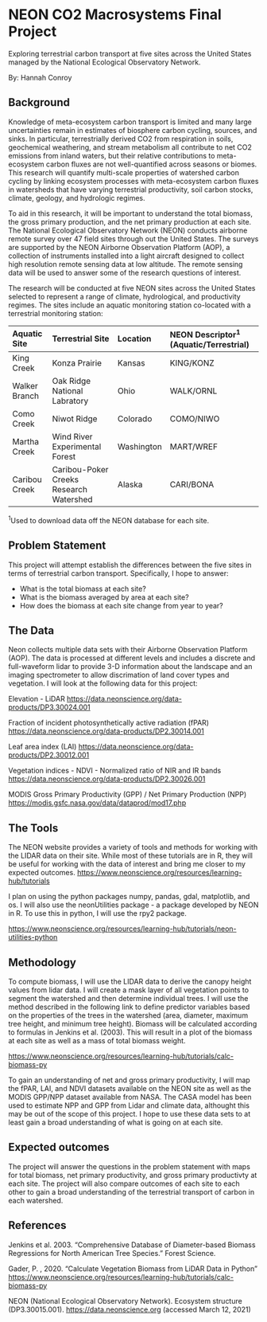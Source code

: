 # NEON CO2 Macrosystems Final Project
Exploring terrestrial carbon transport at five sites across the United States managed by the National Ecological Observatory Network.

By: Hannah Conroy 

## Background
Knowledge of meta-ecosystem carbon transport is limited and many large uncertainties remain in estimates of biosphere carbon cycling, sources, and sinks. In particular, terrestrially derived CO2 from respiration in soils, geochemical weathering, and stream metabolism all contribute to net CO2 emissions from inland waters, but their relative contributions to meta-ecosystem carbon fluxes are not well-quantified across seasons or biomes.  This research will quantify multi-scale properties of watershed carbon cycling by linking ecosystem processes with meta-ecosystem carbon fluxes in watersheds that have varying terrestrial productivity, soil carbon stocks, climate, geology, and hydrologic regimes. 

To aid in this research, it will be important to understand the total biomass, the gross primary production, and the net primary production at each site. The National Ecological Observatory Network (NEON) conducts airborne remote survey over 47 field sites through out the United States. The surveys are supported by the NEON Airborne Observation Platform (AOP), a collection of instruments installed into a light aircraft designed to collect high resolution remote sensing data at low altitude. The remote sensing data will be used to answer some of the research questions of interest. 

The research will be conducted at five NEON sites across the United States selected to represent a range of climate, hydrological, and productivity regimes. The sites include an aquatic monitoring station co-located with a terrestrial monitoring station: 

|Aquatic Site     | Terrestrial Site           | Location  | NEON Descriptor<sup>1</sup> (Aquatic/Terrestrial)
| :------------- |:-------------| :-----| :---------
| King Creek      | Konza Prairie | Kansas | KING/KONZ
| Walker Branch      | Oak Ridge National Labratory | Ohio | WALK/ORNL
| Como Creek     | Niwot Ridge | Colorado | COMO/NIWO
| Martha Creek      | Wind River Experimental Forest | Washington |  MART/WREF
| Caribou Creek      | Caribou-Poker Creeks Research Watershed | Alaska | CARI/BONA

<sup>1</sup>Used to download data off the NEON database for each site.

## Problem Statement 
This project will attempt establish the differences between the five sites in terms of terrestrial carbon transport. Specifically, I hope to answer: 
* What is the total biomass at each site? 
* What is the biomass averaged by area at each site? 
* How does the biomass at each site change from year to year? 

## The Data 
Neon collects multiple data sets with their Airborne Observation Platform (AOP). The data is processed at different levels and includes a discrete and full-waveform lidar to provide 3-D information about the landscape and an imaging spectrometer to allow discrimation of land cover types and vegetation. I will look at the following data for this project:

Elevation - LiDAR 
https://data.neonscience.org/data-products/DP3.30024.001 

Fraction of incident photosynthetically active radiation (fPAR) 
https://data.neonscience.org/data-products/DP2.30014.001

Leaf area index (LAI)
https://data.neonscience.org/data-products/DP2.30012.001

Vegetation indices - NDVI - Normalized ratio of NIR and IR bands
https://data.neonscience.org/data-products/DP2.30026.001

MODIS Gross Primary Productivity (GPP) / Net Primary Production (NPP)
https://modis.gsfc.nasa.gov/data/dataprod/mod17.php

## The Tools
The NEON website provides a variety of tools and methods for working with the LIDAR data on their site. While most of these tutorials are in R, they will be useful for working with the data of interest and bring me closer to my expected outcomes. 
https://www.neonscience.org/resources/learning-hub/tutorials

I plan on using the python packages numpy, pandas, gdal, matplotlib, and os. I will also use the neonUtilities package - a package developed by NEON in R. To use this in python, I will use the rpy2 package. 

https://www.neonscience.org/resources/learning-hub/tutorials/neon-utilities-python

## Methodology
To compute biomass, I will use the LIDAR data to derive the canopy height values from lidar data. I will create a mask layer of all vegetation points to segment the watershed and then determine individual trees. I will use the method described in the following link to define predictor variables based on the properties of the trees in the watershed (area, diameter, maximum tree height, and minimum tree height). Biomass will be calculated according to formulas in Jenkins et al. (2003). This will result in a plot of the biomass at each site as well as a mass of total biomass weight. 

https://www.neonscience.org/resources/learning-hub/tutorials/calc-biomass-py

To gain an understanding of net and gross primary productivity, I will map the fPAR, LAI, and NDVI datasets available on the NEON site as well as the MODIS GPP/NPP dataset available from NASA. The CASA model has been used to estimate NPP and GPP from Lidar and climate data, althought this may be out of the scope of this project. I hope to use these data sets to at least gain a broad understanding of what is going on at each site.  

## Expected outcomes
The project will answer the questions in the problem statement with maps for total biomass, net primary productivity, and gross primary productivty at each site. The project will also compare outcomes of each site to each other to gain a broad understanding of the terrestrial transport of carbon in each watershed. 

## References

Jenkins et al. 2003. “Comprehensive Database of Diameter-based Biomass Regressions for North American Tree Species.” Forest Science. 

Gader, P. , 2020. “Calculate Vegetation Biomass from LiDAR Data in Python” https://www.neonscience.org/resources/learning-hub/tutorials/calc-biomass-py

NEON (National Ecological Observatory Network). Ecosystem structure (DP3.30015.001). https://data.neonscience.org (accessed March 12, 2021)

